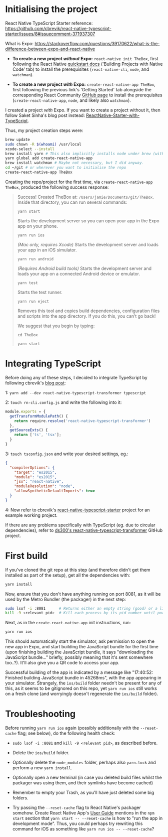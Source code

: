 # Initialising the project

React Native TypeScript Starter reference: https://github.com/cbrevik/react-native-typescript-starter/issues/8#issuecomment-371937307

What is Expo: https://stackoverflow.com/questions/39170622/what-is-the-difference-between-expo-and-react-native

* **To create a new project *without* Expo:** `react-native init TheBox`, first following the React Native [quickstart docs](http://facebook.github.io/react-native/docs/getting-started.html) ('Building Projects with Native Code' tab) to install the prerequisites (`react-native-cli`, `node`, and `watchman`).

* **To create a new project *with* Expo:** `create-react-native-app TheBox`, first following the previous link's 'Getting Started' tab alongside the corresponding React Community [GitHub page](https://github.com/react-community/create-react-native-app) to install the prerequisites (`create-react-native-app`, `node`, and likely also `watchman`).

I created a project *with* Expo. If you want to create a project without it, then follow Saket Sinha's blog post instead: [ReactNative-Starter-with-TypeScript](https://medium.com/@saketsinha23/reactnative-starter-with-typescript-4af9527e9142).

Thus, my project creation steps were:

```sh
brew update
sudo chown -R $(whoami) /usr/local
xcode-select --install
brew install yarn # This also implicitly installs node under brew (without npm)
yarn global add create-react-native-app
brew install watchman # Maybe not necessary, but I did anyway.
cd ~/git # or wherever you want to initialise the repo
create-react-native-app TheBox
```

Creating the repo/project for the first time, via `create-react-native-app TheBox`, produced the following success response:

> Success! Created TheBox at: `/Users/jamie/Documents/git/TheBox`.
> Inside that directory, you can run several commands:
> 
>  `yarn start`
>
>  Starts the development server so you can open your app in the Expo app on your phone.
> 
>  `yarn run ios`
>
>  *(Mac only, requires Xcode)*
>  Starts the development server and loads your app in an iOS simulator.
> 
>  `yarn run android`
>
>  *(Requires Android build tools)*
>  Starts the development server and loads your app on a connected Android device or emulator.
> 
>   `yarn test`
>
>  Starts the test runner.
> 
>  `yarn run eject`
>
>  Removes this tool and copies build dependencies, configuration files and scripts into the app directory. If you do this, you can’t go back!
> 
> We suggest that you begin by typing:
> 
> `cd TheBox`
>
> `yarn start`

# Integrating TypeScript

Before doing any of these steps, I decided to integrate TypeScript by following cbrevik's [blog post](http://blog.novanet.no/easy-typescript-with-react-native/):

1: `yarn add --dev react-native-typescript-transformer typescript`

2: `touch rn-cli.config.js` and write the following into it:

```JavaScript
module.exports = {  
  getTransformModulePath() {
    return require.resolve('react-native-typescript-transformer')
  },
  getSourceExts() {
    return ['ts', 'tsx'];
  }
}
```

3: `touch tsconfig.json` and write your desired settings, eg.:

```JSON
{
  "compilerOptions": {
    "target": "es2015",
    "module": "es2015",
    "jsx": "react-native",
    "moduleResolution": "node",
    "allowSyntheticDefaultImports": true
  }
}
```

4: Now refer to cbrevik's [react-native-typescript-starter](https://github.com/cbrevik/react-native-typescript-starter) project for an example working project.

If there are any problems specifically with TypeScript (eg. due to circular dependencies), refer to [ds300's react-native-typescript-transformer](https://github.com/ds300/react-native-typescript-transformer) GitHub project.
 
# First build

If you've cloned the git repo at this step (and therefore didn't get them installed as part of the setup), get all the dependencies with:

```sh
yarn install
```

Now, ensure that you don't have anything running on port 8081, as it will be used by the Metro Bundler (the packager) in the next step:

```sh
sudo lsof -i :8081      # Returns either an empty string (good) or a list of process' pids.
kill -9 <relevant pid>  # Kill each process by its pid number until port 8081 is free.
```

Next, as in the `create-react-native-app` init instructions, run:

```sh
yarn run ios
```

This should automatically start the simulator, ask permission to open the new app in Expo, and start building the JavaScript bundle for the first time (upon finishing building the JavaScript bundle, it says "downloading the JavaScript bundle..." briefly, possibly meaning that it's sent somewhere too..?). It'll also give you a QR code to access your app.

Successful building of the app is indicated by a message like "17:40:52: Finished building JavaScript bundle in 45268ms", with the app appearing in your simulator. Strangely, the `ios/build` folder needn't be present for any of this, as it seems to be gitignored on this repo, yet `yarn run ios` still works on a fresh clone (and worryingly doesn't regenerate the `ios/build` folder).

# Troubleshooting

Before running `yarn run ios` again (possibly additionally with the `--reset-cache` flag; see below), do the following health check:

* `sudo lsof -i :8081` and `kill -9 <relevant pid>`, as described before.

* Delete the `ios/build` folder.

* Optionally delete the `node_modules` folder, perhaps also `yarn.lock` and perform a new `yarn install`.

* Optionally open a new terminal (in case you deleted build files whilst the packager was using them, and their symlinks have become cached)

* Remember to empty your Trash, as you'll have just deleted some big folders.

* Try passing the `--reset-cache` flag to React Native's packager somehow. Create React Native App's [User Guide](https://github.com/react-community/create-react-native-app/blob/master/react-native-scripts/template/README.md#npm-start) mentions in the `npm start` section that `yarn start -- --reset-cache` is how to "run the app in development mode". Thus, you could perhaps try rewriting this command for iOS as something like `yarn run ios -- --reset-cache`?
